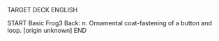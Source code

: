 TARGET DECK
ENGLISH

START
Basic
Frog3
Back: n. Ornamental coat-fastening of a button and loop. [origin unknown]
END
